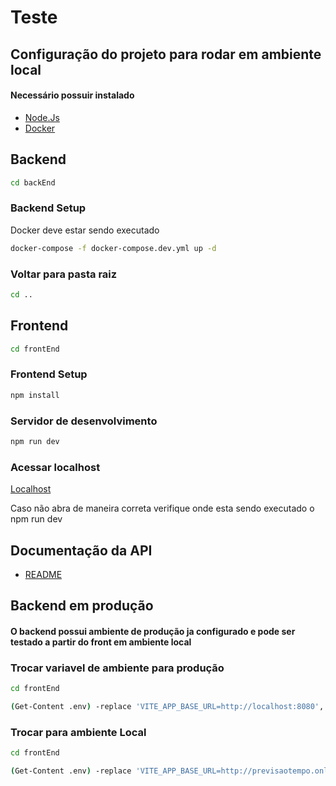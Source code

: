 
# Teste

## Configuração do projeto para rodar em ambiente local

#### Necessário possuir instalado
- [Node.Js](https://nodejs.org/en)
- [Docker](https://www.docker.com/)

## Backend
```sh
cd backEnd
```
### Backend Setup
Docker deve estar sendo executado
```sh
docker-compose -f docker-compose.dev.yml up -d
```
### Voltar para pasta raiz
```sh
cd ..
```
## Frontend
```sh
cd frontEnd
```
### Frontend Setup
```sh
npm install
```
### Servidor de desenvolvimento
```sh
npm run dev
```

### Acessar localhost
[Localhost](http://localhost:5173/)

Caso não abra de maneira correta verifique onde esta sendo executado o npm run dev

## Documentação da API

- [README](backEnd/README.md)


## Backend em produção

#### O backend possui ambiente de produção ja configurado e pode ser testado a partir do front em ambiente local

### Trocar variavel de ambiente para produção
```sh
cd frontEnd
```
```sh
(Get-Content .env) -replace 'VITE_APP_BASE_URL=http://localhost:8080', 'VITE_APP_BASE_URL=http://previsaotempo.online' | Set-Content .env
```

### Trocar para ambiente Local
```sh
cd frontEnd
```
```sh
(Get-Content .env) -replace 'VITE_APP_BASE_URL=http://previsaotempo.online', 'VITE_APP_BASE_URL=http://localhost:8080' | Set-Content .env
```